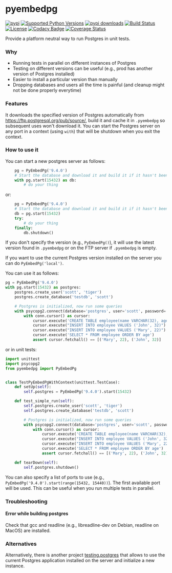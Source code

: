 pyembedpg
=========

[![pypi](http://img.shields.io/pypi/v/pyembedpg.png)](https://pypi.python.org/pypi/pyembedpg)
[![Supported Python Versions](https://img.shields.io/pypi/pyversions/Pyembedpg.svg)](https://pypi.python.org/pypi/pyembedpg/)
[![pypi downloads](http://img.shields.io/pypi/dm/pyembedpg.png)](https://pypi.python.org/pypi/pyembedpg)
[![Build Status](https://travis-ci.org/Simulmedia/pyembedpg.svg)](https://travis-ci.org/Simulmedia/pyembedpg)
[![License](https://img.shields.io/pypi/l/Pyembedpg.svg)](https://pypi.python.org/pypi/pyembedpg/)
[![Codacy Badge](https://www.codacy.com/project/badge/391726fcad274a24b1427abf5fa10380)](https://www.codacy.com/app/francois-dangngoc/pyembedpg)
[![Coverage Status](https://coveralls.io/repos/Simulmedia/pyembedpg/badge.svg?branch=master&service=github)](https://coveralls.io/github/Simulmedia/pyembedpg?branch=master)

Provide a platform neutral way to run Postgres in unit tests.

### Why

- Running tests in parallel on different instances of Postgres
- Testing on different versions can be useful (e.g., prod has another version of Postgres installed)
- Easier to install a particular version than manually
- Dropping databases and users all the time is painful (and cleanup might not be done properly everytime)

### Features

It downloads the specified version of Postgres automatically from https://ftp.postgresql.org/pub/source/,
build it and cache it in `.pyembedpg` so subsequent uses won't download it.
You can start the Postgres server on any port in a context (using `with`) that will be shutdown when you exit the context.


### How to use it

You can start a new postgres server as follows:
```python
    pg = PyEmbedPg('9.4.0')
    # Start the database and download it and build it if it hasn't been done so already
    with pg.start(15432) as db:
        # do your thing
```
or:
```python
    pg = PyEmbedPg('9.4.0')
    # Start the database and download it and build it if it hasn't been done so already
    db = pg.start(15432)
    try:
        # do your thing
    finally:
        db.shutdown()
```

If you don't specify the version (e.g., `PyEmbedPg()`), it will use the latest version found in `.pyembedpg` or on the FTP server if `.pyembedpg` is empty.

If you want to use the current Postgres version installed on the server you can do `PyEmbedPg('local')`.

You can use it as follows:
```python
pg = PyEmbedPg('9.4.0')
with pg.start(15432) as postgres:
    postgres.create_user('scott', 'tiger')
    postgres.create_database('testdb', 'scott')

    # Postgres is initialized, now run some queries
    with psycopg2.connect(database='postgres', user='scott', password='tiger', port=self.postgres.running_port) as conn:
        with conn.cursor() as cursor:
            cursor.execute('CREATE TABLE employee(name VARCHAR(32), age INT)')
            cursor.execute("INSERT INTO employee VALUES ('John', 32)")
            cursor.execute("INSERT INTO employee VALUES ('Mary', 22)")
            cursor.execute('SELECT * FROM employee ORDER BY age')
            assert cursor.fetchall() == [('Mary', 22), ('John', 32)]
```

or in unit tests:
```python
import unittest
import psycopg2
from pyembedpg import PyEmbedPg


class TestPyEmbedPgWithContext(unittest.TestCase):
    def setUp(self):
        self.postgres = PyEmbedPg('9.4.0').start(15432)

    def test_simple_run(self):
        self.postgres.create_user('scott', 'tiger')
        self.postgres.create_database('testdb', 'scott')

        # Postgres is initialized, now run some queries
        with psycopg2.connect(database='postgres', user='scott', password='tiger', port=self.postgres.running_port) as conn:
            with conn.cursor() as cursor:
                cursor.execute('CREATE TABLE employee(name VARCHAR(32), age INT)')
                cursor.execute("INSERT INTO employee VALUES ('John', 32)")
                cursor.execute("INSERT INTO employee VALUES ('Mary', 22)")
                cursor.execute('SELECT * FROM employee ORDER BY age')
                assert cursor.fetchall() == [('Mary', 22), ('John', 32)]

    def tearDown(self):
        self.postgres.shutdown()
```

You can also specify a list of ports to use (e.g., `PyEmbedPg('9.4.0').start(range(15432, 15440))`). The first available port will be used. This can be useful when you run multiple tests in parallel.

### Troubleshooting

#### Error while building postgres

Check that gcc and readline (e.g., libreadline-dev on Debian, readline on MacOS) are installed.

### Alternatives
Alternatively, there is another project [testing.postgres](https://github.com/tk0miya/testing.postgresql) that allows to use the current Postgres application
installed on the server and initialize a new instance.

